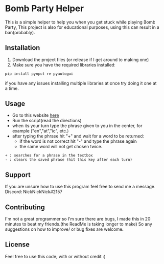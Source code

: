 # Bomb Party Helper
This is a simple helper to help you when you get stuck while playing Bomb Party, This project is also for educational purposes, using this can result in a ban(probably).

## Installation

1. Download the project files (or release if I get around to making one)
2. Make sure you have the required libraries installed:
```bash
pip install pynput re pyautogui
```
if you have any issues installing multiple libraries at once try doing it one at a time.

## Usage
 * Go to this website [here](https://JKLM.FUN)  
 * Run the script(read the directions)  
 * when its your turn type the phrase given to you in the center, for example ("en","at","ic", etc.)  
 * after typing the phrase hit "+" and wait for a word to be returned:  
     * if the word is not correct hit "-" and type the phrase again  
     * the same word will not get chosen twice.  
```
+ : searches for a phrase in the textbox
- : clears the saved phrase (hit this key after each turn)
```
## Support
If you are unsure how to use this program feel free to send me a message.
Discord: NickNickNick#2157

## Contributing

I'm not a great programmer so I'm sure there are bugs, I made this in 20 minutes to beat my friends.(the ReadMe is taking longer to make)
So any suggestions on how to improve/ or bug fixes are welcome.

## License
Feel free to use this code, with or without credit :)
